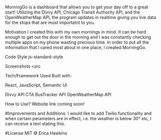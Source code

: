 MorningGo is a dashboard that allows you to get your day off to a great start! Utilizing the Divvy API, Chicago Transit Authority API, and the OpenWeatherMap API, the program updates in realtime giving you live data for the stops that are most importatnt to you. 

Motivation I created this with my own mornings in mind. It can be hard enough to get out the door in the morning and I was constantly checking multiple apps on my phone wasting precious time. In order to put all the information that I cared most about in one place, I created MorningGo.

Code Style js-standard-style

Screenshots <src 

Tech/Framework Used Built with:

React, JavaScript, Semantic UI 

Divvy API 
CTA BusTracker API 
OpenWeatherMap API 

How to Use? Website link coming soon! 

#Improvements and Additions: I would like to add Twilio functionality and when certain perameters are in effect, i.e. the weather is below 30° etc, I can receive a text stating this. 

#License MIT © Erica Hawkins


